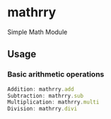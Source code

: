 # mathrry

Simple Math Module

## Usage
### Basic arithmetic operations
```js
Addition: mathrry.add
Subtraction: mathrry.sub
Multiplication: mathrry.multi
Division: mathrry.divi
```
